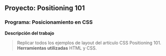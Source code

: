 ## Proyecto: Positioning 101
### Programa: Posicionamiento en CSS

**Descripción del trabajo**
>Replicar todos los ejemplos de layout del artículo CSS Positioning 101.
**Herramientas utilizadas**
>HTML y CSS.